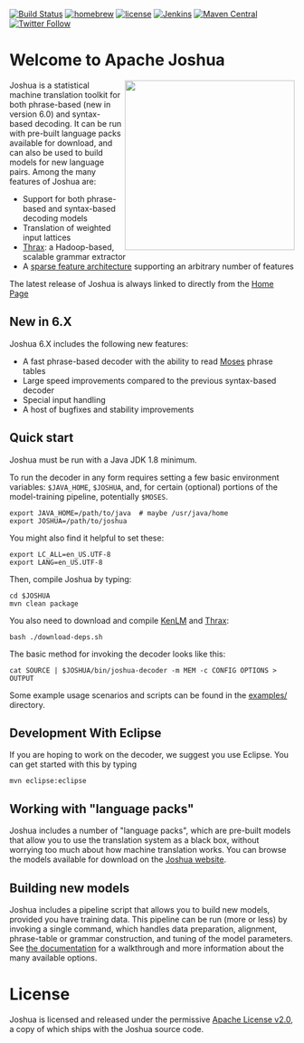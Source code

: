 [![Build Status](https://travis-ci.org/apache/joshua.svg?branch=master)](https://travis-ci.org/apache/joshua)
[![homebrew](https://img.shields.io/homebrew/v/joshua.svg?maxAge=2592000?style=plastic)](http://braumeister.org/formula/joshua)
[![license](https://img.shields.io/github/license/apache/joshua.svg?maxAge=2592000?style=plastic)](http://www.apache.org/licenses/LICENSE-2.0)
[![Jenkins](https://img.shields.io/jenkins/s/https/builds.apache.org/joshua_master.svg?maxAge=2592000?style=plastic)](https://builds.apache.org/job/joshua_master/)
[![Maven Central](https://img.shields.io/maven-central/v/org.apache.joshua/joshua-incubating.svg)](http://search.maven.org/#search|ga|1|a%3A%22joshua-incubating%22)
[![Twitter Follow](https://img.shields.io/twitter/follow/ApacheJoshua.svg?style=social&label=Follow&maxAge=2592000?style=plastic)](https://twitter.com/ApacheJoshua)

# Welcome to Apache Joshua
<img src="https://s.apache.org/joshua_logo" align="right" width="300" />

Joshua is a statistical machine translation toolkit for both phrase-based (new in version 6.0) and syntax-based decoding. It can be run with pre-built language packs available for download, and can also be used to build models for new language pairs. Among the many features of
Joshua are:

 * Support for both phrase-based and syntax-based decoding models
 * Translation of weighted input lattices
 * [Thrax](https://github.com/joshua-decoder/thrax): a Hadoop-based, scalable grammar extractor
 * A [sparse feature architecture](http://cs.jhu.edu/~post/joshua-docs/md_sparse_features.html) supporting an arbitrary number of features

The latest release of Joshua is always linked to directly from the [Home Page](http://joshua.apache.org)

## New in 6.X

Joshua 6.X includes the following new features:

 * A fast phrase-based decoder with the ability to read [Moses](http://statmt.org/moses) phrase tables
 * Large speed improvements compared to the previous syntax-based decoder
 * Special input handling
 * A host of bugfixes and stability improvements

## Quick start

Joshua must be run with a Java JDK 1.8 minimum.

To run the decoder in any form requires setting a few basic environment variables: ```$JAVA_HOME```, ```$JOSHUA```, and, for certain (optional) portions of the model-training pipeline, potentially ```$MOSES```.

    export JAVA_HOME=/path/to/java  # maybe /usr/java/home
    export JOSHUA=/path/to/joshua

You might also find it helpful to set these:

    export LC_ALL=en_US.UTF-8
    export LANG=en_US.UTF-8

Then, compile Joshua by typing:

    cd $JOSHUA
    mvn clean package

You also need to download and compile [KenLM](http://kheafield.com/code/kenlm/) and [Thrax](https://github.com/joshua-decoder/thrax):

    bash ./download-deps.sh

The basic method for invoking the decoder looks like this:

    cat SOURCE | $JOSHUA/bin/joshua-decoder -m MEM -c CONFIG OPTIONS > OUTPUT

Some example usage scenarios and scripts can be found in the [examples/](https://github.com/apache/joshua/tree/master/examples) directory.

## Development With Eclipse

If you are hoping to work on the decoder, we suggest you use Eclipse. You can get started
with this by typing

    mvn eclipse:eclipse

## Working with "language packs"

Joshua includes a number of "language packs", which are pre-built models that allow you to use the translation system as a black box, without worrying too much about how machine translation works. You can browse the models available for download on the [Joshua website](http://joshua.apache.org/language-packs/).

## Building new models

Joshua includes a pipeline script that allows you to build new models, provided you have training data.  This pipeline can be run (more or less) by invoking a single command, which handles data preparation, alignment, phrase-table or grammar construction, and tuning of the model parameters. See [the documentation](https://cwiki.apache.org/confluence/x/Dh-tAw) for a walkthrough and more information about the many available options.

# License
Joshua is licensed and released under the permissive [Apache License v2.0](http://www.apache.org/licenses/LICENSE-2.0), a copy of which ships with the Joshua source code.
